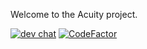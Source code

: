 Welcome to the Acuity project.

[![dev chat](https://discordapp.com/api/guilds/236334952927461378/widget.png?style=shield)](https://discord.gg/dqPw8yZ)
[![CodeFactor](https://www.codefactor.io/repository/github/acuity/acuitycore/badge)](https://www.codefactor.io/repository/github/acuity/acuitycore)
